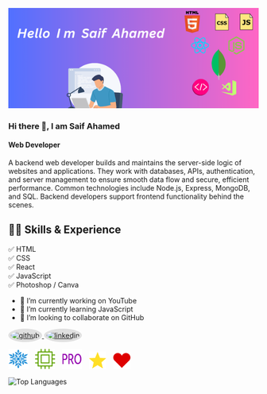 ![My Banner](https://raw.githubusercontent.com/saif209/life-story/main/welcome-banner.png)



### Hi there 👋, I am Saif Ahamed
#### Web Developer


A backend web developer builds and maintains the server-side logic of websites and applications. They work with databases, APIs, authentication, and server management to ensure smooth data flow and secure, efficient performance. Common technologies include Node.js, Express, MongoDB, and SQL. Backend developers support frontend functionality behind the scenes.


<h2 align="left">👨‍💻 Skills & Experience</h2>

<p align="left">
  ✅ HTML <br>
  ✅ CSS <br>
  ✅ React <br>
  ✅ JavaScript <br>
  ✅ Photoshop / Canva
</p>


- 🔭 I’m currently working on YouTube 
- 🌱 I’m currently learning JavaScript 
- 👯 I’m looking to collaborate on GitHub 


<a href="https://github.com/saif209" target="_blank">
  <img src="https://cdn.jsdelivr.net/npm/simple-icons@3.0.1/icons/github.svg" 
       alt="github" 
       height="40" 
       width="40" 
       style="background-color:#e0e0e0; border-radius:50%; padding:5px;">
</a>

<a href="https://www.linkedin.com/in/saif-ahamed-199603303/" target="_blank">
  <img src="https://cdn.jsdelivr.net/npm/simple-icons@3.0.1/icons/linkedin.svg" 
       alt="linkedin" 
       height="40" 
       width="40" 
       style="background-color:#e0e0e0; border-radius:50%; padding:5px;">
</a>




<a href='https://archiveprogram.github.com/'><img src='https://raw.githubusercontent.com/acervenky/animated-github-badges/master/assets/acbadge.gif' width='40' height='40'></a> <a href='https://docs.github.com/en/developers'><img src='https://raw.githubusercontent.com/acervenky/animated-github-badges/master/assets/devbadge.gif' width='40' height='40'></a> <a href='https://github.com/pricing'><img src='https://raw.githubusercontent.com/acervenky/animated-github-badges/master/assets/pro.gif' width='40' height='40'></a> <a href='https://stars.github.com/'><img src='https://raw.githubusercontent.com/acervenky/animated-github-badges/master/assets/starbadge.gif' width='35' height='35'></a> <a href='https://docs.github.com/en/github/supporting-the-open-source-community-with-github-sponsors'><img src='https://raw.githubusercontent.com/acervenky/animated-github-badges/master/assets/sponsorbadge.gif' width='35' height='35'></a> 



![Top Languages](https://github-readme-stats.vercel.app/api/top-langs/?username=saif209&layout=compact&theme=github_dark)




 




